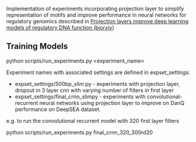 Implementation of experiments incorporating projection layer to simplify representation of motifs and improve performance in neural networks for regulatory genomics described in [Projection layers improve deep learning models of regulatory DNA function
(biorxiv)](https://www.biorxiv.org/content/early/2018/09/10/412734)

## Training Models

python scripts/run_experiments.py <experiment_name>

Experiment names with associated settings are defined in expset_settings:
 * expset_settings/500bp_slim.py - experiments with projection layer, dropout in 3 layer cnn with varying number of filters in first layer
 * expset_settings/final_crnn_slimpy - experiments with convolutional-recurrent neural networks using projection layer to improve on DanQ performance on DeepSEA dataset.

e.g. to run the convolutional recurrent model with 320 first layer filters

python scripts/run_experiments.py final_crnn_320_300rd20
